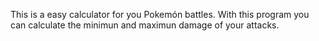 This is a easy calculator for you Pokemón battles. 
With this program you can calculate the minimun and maximun damage of your attacks.
